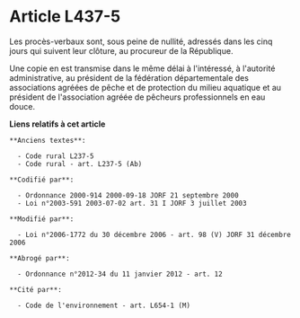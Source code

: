 # Article L437-5

Les procès-verbaux sont, sous peine de nullité, adressés dans les cinq jours qui suivent leur clôture, au procureur de la
République.

Une copie en est transmise dans le même délai à l'intéressé, à l'autorité administrative, au président de la fédération
départementale des associations agréées de pêche et de protection du milieu aquatique et au président de l'association agréée
de pêcheurs professionnels en eau douce.

**Liens relatifs à cet article**

	**Anciens textes**:

	  - Code rural L237-5
	  - Code rural - art. L237-5 (Ab)

	**Codifié par**:

	  - Ordonnance 2000-914 2000-09-18 JORF 21 septembre 2000
	  - Loi n°2003-591 2003-07-02 art. 31 I JORF 3 juillet 2003

	**Modifié par**:

	  - Loi n°2006-1772 du 30 décembre 2006 - art. 98 (V) JORF 31 décembre 2006

	**Abrogé par**:

	  - Ordonnance n°2012-34 du 11 janvier 2012 - art. 12

	**Cité par**:

	  - Code de l'environnement - art. L654-1 (M)
